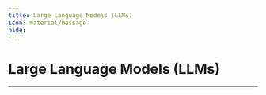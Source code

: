 ```yaml
---
title: Large Language Models (LLMs)
icon: material/message
hide:
---
```


# Large Language Models (LLMs)
---

